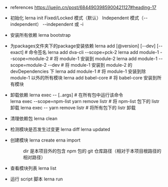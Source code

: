 - references
https://juejin.cn/post/6844903985900421127#heading-17


- 初始化
lerna init
Fixed/Locked 模式（默认）
Independent 模式（--independent）  --independent 或 -i

- 安装所有依赖
lerna bootstrap

- 为packages文件夹下的package安装依赖
lerna add <package>[@version] [--dev] [--exact] # 命令签名
lerna add dva-cli --scope=pck-2
lerna add module-1 --scope=module-2 # 将 module-1 安装到 module-2
lerna add module-1 --scope=module-2 --dev # 将 module-1 安装到 module-2 的 devDependencies 下
lerna add module-1 # 将 module-1 安装到除 module-1 以外的所有模块
lerna add babel-core # 将 babel-core 安装到所有模块

- 卸载依赖
lerna exec -- <command> [..args] # 在所有包中运行该命令  
lerna exec --scope=npm-list  yarn remove listr # 将 npm-list 包下的 listr 卸载
lerna exec -- yarn remove listr # 将所有包下的 listr 卸载


- 清理依赖包
lerna clean

- 检测模块是否发生过变更
lerna diff 
lerna updated 

- 创建模块
 lerna create <name>
 erna import <dir>  dir 是本项目外的包含 npm 包的 git 仓库路径（相对于本项目根路径的相对路径）

 - 查看模块列表
lerna list

- 运行 script 脚本
lerna run <script> -- [..args] # 在所有包下运行指定

- 版本迭代
$ lerna version [major | minor | patch | premajor | preminor | prepatch | prerelease]
$ lerna version 1.0.1 # 按照指定版本进行迭代
$ lerna version patch # 根据 semver 迭代版本号最后一位
$ lerna version       # 进入交互流程选择迭代类型 
--conventional-changelog
--changelog-preset

- 发布
lerna publish
lerna publish from-git
